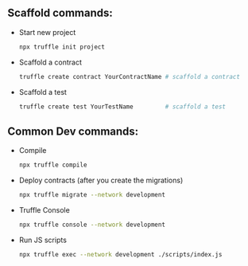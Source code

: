 ## Scaffold commands:

-  Start new project
	```bash
	npx truffle init project
	```
    
- Scaffold a contract
	```bash
	truffle create contract YourContractName # scaffold a contract
	```
    
- Scaffold a test
	```bash
	truffle create test YourTestName         # scaffold a test
	```

## Common Dev commands:
- Compile
	```bash
	npx truffle compile
	```
	
- Deploy contracts (after you create the migrations)
	```bash
	npx truffle migrate --network development
	```
	
- Truffle Console
	```bash
	npx truffle console --network development
	```
	
- Run JS scripts
	```bash
	npx truffle exec --network development ./scripts/index.js
	```
	